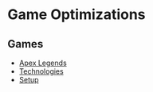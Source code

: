 # Game Optimizations
## Games
* [Apex Legends](#apex-legends)
* [Technologies](#technologies)
* [Setup](#setup)
